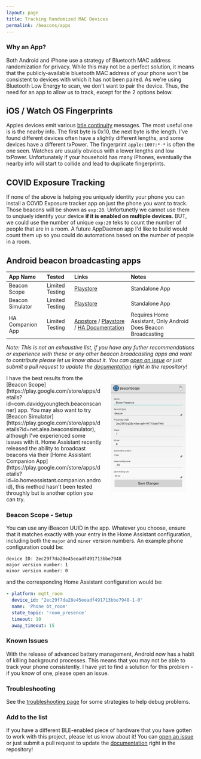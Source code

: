 ```yaml
---
layout: page
title: Tracking Randomized MAC Devices
permalink: /beacons/apps
---
```


### Why an App?

Both Android and iPhone use a strategy of Bluetooth MAC address randomization for privacy. While this may not be a perfect solution, it means that the publicly-available bluetooth MAC address of your phone won't be consistent to devices with which it has not been paired. As we're using Bluetooth Low Energy to scan, we don't want to pair the device. Thus, the need for an app to allow us to track, except for the 2 options below.

## iOS / Watch OS Fingerprints

Apples devices emit various [btle continuity](https://github.com/furiousMAC/continuity) messages. The most useful one is is the nearby info. The first byte is 0x10, the next byte is the length. I've found different devices often have a slightly different lengths, and some devices have a different txPower. The fingerprint `apple:100?:*-*` is often the one seen. Watches are usually obvious with a lower lengths and low txPower.  Unfortunately if your household has many iPhones, eventually the nearby info will start to collide and lead to duplicate fingerprints.

## COVID Exposure Tracking

If none of the above is helping you uniquely identity your phone you can install a COVID Exposure tracker app on just the phone you want to track. Those beacons will be shown as `exp:20`. Unfortunetly we cannot use them to unqiuely identify your device **if it is enabled on multiple devices**. BUT, we could use the number of unique `exp:20` teks to count the number of people that are in a room. A future AppDaemon app I'd like to build would count them up so you could do automations based on the number of people in a room.

## Android beacon broadcasting apps

| App Name         | Tested          | Links                                                                                                                                                                                                       | Notes |
|:-----------------|:----------------|:------------------------------------------------------------------------------------------------------------------------------------------------------------------------------------------------------------|:------|
| Beacon Scope     | Limited Testing | [Playstore](https://play.google.com/store/apps/details?id=com.davidgyoungtech.beaconscanner)                                                                                                                | Standalone App |
| Beacon Simulator | Limited Testing | [Playstore](https://play.google.com/store/apps/details?id=net.alea.beaconsimulator)                                                                                                                         | Standalone App |
| HA Companion App | Limited Testing | [Appstore](https://apps.apple.com/us/app/home-assistant/id1099568401?itsct=apps_box_badge&itscg=30200) / [Playstore](https://play.google.com/store/apps/details?id=io.homeassistant.companion.android&hl=en_GB&gl=US) / [HA Documentation](https://companion.home-assistant.io/docs/core/sensors/#bluetooth-sensors) | Requires Home Assistant, Only Android Does Beacon Broadcasting |

*Note: This is not an exhaustive list, if you have any futher recommendations or experience with these or any other beacon broadcasting apps and want to contribute please let us know about it. You can [open an issue](https://github.com/ESPresense/ESPresense/issues/new) or just submit a pull request to update the [documentation](https://github.com/ESPresense/ESPresense.github.io) right in the repository!*

<img src="/images/beacon_scope_android.jpg" style="float:right;margin:24px;width:200px">
I have the best results from the [Beacon Scope](https://play.google.com/store/apps/details?id=com.davidgyoungtech.beaconscanner) app. You may also want to try [Beacon Simulator](https://play.google.com/store/apps/details?id=net.alea.beaconsimulator), although I've experienced some issues with it. Home Assistant recently released the ability to broadcast beacons via their [Home Assistant Companion App](https://play.google.com/store/apps/details?id=io.homeassistant.companion.android), this method hasn't been tested throughly but is another option you can try.

### Beacon Scope - Setup

You can use any iBeacon UUID in the app. Whatever you choose, ensure that it matches exactly with your entry in the Home Assistant configuration, including both the `major` and `minor` version numbers. An example phone configuration could be:

```terminal
device ID: 2ec29f7da28e45eeadf491713bbe7948
major version number: 1
minor version number: 0
```

and the corresponding Home Assistant configuration would be:

```yaml
- platform: mqtt_room
  device_id: "2ec29f7da28e45eeadf491713bbe7948-1-0"
  name: 'Phone bt_room'
  state_topic: 'room_presence'
  timeout: 10
  away_timeout: 15
```

### Known Issues

With the release of advanced battery management, Android now has a habit of killing background processes. This means that you may not be able to track your phone consistently. I have yet to find a solution for this problem - if you know of one, please open an issue.

### Troubleshooting

See the [troubleshooting page](/troubleshooting) for some strategies to help debug problems.

### Add to the list

If you have a different BLE-enabled piece of hardware that you have gotten to work with this project, please let us know about it! You can [open an issue](https://github.com/ESPresense/ESPresense/issues/new) or just submit a pull request to update the [documentation](https://github.com/ESPresense/ESPresense.github.io) right in the repository!
